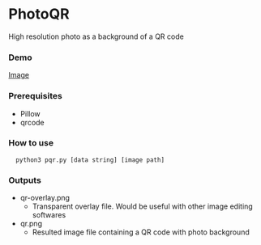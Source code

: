 # PhotoQR
High resolution photo as a background of a QR code

### Demo
[Image](images/IMG_20190125_221718.jpg)

### Prerequisites
- Pillow
- qrcode

### How to use
```
  python3 pqr.py [data string] [image path]
```

### Outputs
- qr-overlay.png
  - Transparent overlay file. Would be useful with other image editing softwares
- qr.png
  - Resulted image file containing a QR code with photo background
